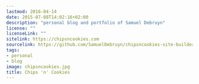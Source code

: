 ```yaml
---
lastmod: 2016-04-14
date: 2015-07-08T14:02:16+02:00
description: "personal blog and portfolio of Samuel Debruyn"
license: ""
licenseLink: ""
sitelink: https://chipsncookies.com
sourcelink: https://github.com/SamuelDebruyn/chipsncookies-site-builder
tags:
- personal
- blog
image: chipsncookies.jpg
title: Chips 'n' Cookies
---
```


